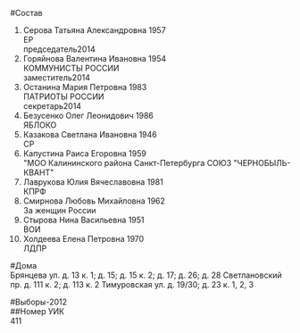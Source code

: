 #Состав  
1. Серова Татьяна Александровна 1957  
    ЕР  
    председатель2014  
2. Горяйнова Валентина Ивановна 1954  
    КОММУНИСТЫ РОССИИ  
    заместитель2014  
3. Останина Мария Петровна 1983  
    ПАТРИОТЫ РОССИИ  
    секретарь2014  
4. Безусенко Олег Леонидович 1986  
    ЯБЛОКО  
5. Казакова Светлана Ивановна 1946  
    СР  
6. Капустина Раиса Егоровна 1959  
    "МОО Калининского района Санкт-Петербурга СОЮЗ "ЧЕРНОБЫЛЬ- КВАНТ"  
7. Лаврукова Юлия Вячеславовна 1981  
    КПРФ  
8. Смирнова Любовь Михайловна 1962  
    За женщин России  
9. Стырова Нина Васильевна 1951  
    ВОИ  
10. Холдеева Елена Петровна 1970  
    ЛДПР  
  
#Дома  
Брянцева ул. д. 13 к. 1; д. 15; д. 15 к. 2; д. 17; д. 26; д. 28 Светлановский пр. д. 111 к. 2; д. 113 к. 2 Тимуровская ул. д. 19/30; д. 23 к. 1, 2, 3  
  
#Выборы-2012  
##Номер УИК  
411  
